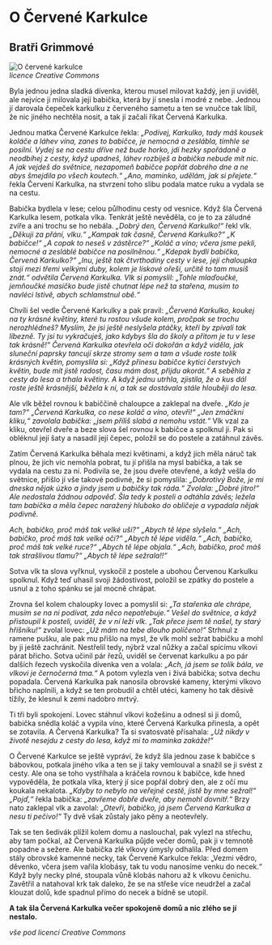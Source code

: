 # O Červené Karkulce  
## Bratři Grimmové  

![O červené karkulce](https://15399cad-a-62cb3a1a-s-sites.googlegroups.com/site/pohadkaocervenekarkulce/home/sta%C5%BEen%C3%BD%20soubor%20%284%29.jpg?attachauth=ANoY7coM1xCzPWAFb1oHrCduh2BohIf8spVrEs0JxKfQ84Tz6vrUaKInA_bnDwDZC0mormfg1B-5oDDKNLYGVslHz9gJlQm5tvKou4c2D74bZFy5HnA5C2eEPFWGPF3jsbFdITNMDNx87a-rTtPlwAflxaTggvmXyh2Z2RFZN2zW_fXc6kfU-18uwI7OHUG_HWRuzM38PVLCdadURhbagei8uVDeqev8CrruVsXrAkjcFqPuMSJfPdsmpLVynr2_lpogrNcByj-1CusvNfKMc_KMJrFXBYY2vA%3D%3D&attredirects=0 "Karkulka")  
*licence Creative Commons*

Byla jednou jedna sladká dívenka, kterou musel milovat každý, jen ji uviděl, ale nejvíce ji milovala její babička, která by jí snesla i modré z nebe. Jednou jí darovala čepeček karkulku z červeného sametu a ten se vnučce tak líbil, že nic jiného nechtěla nosit, a tak jí začali říkat Červená Karkulka.

Jednou matka Červené Karkulce řekla: _„Podívej, Karkulko, tady máš kousek koláče a láhev vína, zanes to babičce, je nemocná a zeslábla, tímhle se posilní. Vydej se na cestu dříve než bude horko, jdi hezky spořádaně a neodbíhej z cesty, když upadneš, láhev rozbiješ a babička nebude mít nic. A jak vejdeš do světnice, nezapomeň babičce popřát dobrého dne a ne abys šmejdila po všech koutech.“ „Ano, maminko, udělám, jak si přejete.“_ řekla Červení Karkulka, na stvrzení toho slibu podala matce ruku a vydala se na cestu.

Babička bydlela v lese; celou půlhodinu cesty od vesnice. Když šla Červená Karkulka lesem, potkala vlka. Tenkrát ještě nevěděla, co je to za záludné zvíře a ani trochu se ho nebála. _„Dobrý den, Červená Karkulko!“_ řekl vlk. _„Děkuji za přání, vlku.“ „Kampak tak časně, Červená Karkulko?“ „K babičce!“ „A copak to neseš v zástěrce?“ „Koláč a víno; včera jsme pekli, nemocné a zesláblé babičce na posilněnou.“ „Kdepak bydlí babička, Červená Karkulko?“ „Inu, ještě tak čtvrthodiny cesty v lese, její chaloupka stojí mezi třemi velkými duby, kolem je lískové ořeší, určitě to tam musíš znát.“ odvětila Červená Karkulka. Vlk si pomyslil: „Tohle mlaďoučké, jemňoučké masíčko bude jistě chutnat lépe než ta stařena, musím to navléci lstivě, abych schlamstnul obě.“_

Chvíli šel vedle Červené Karkulky a pak pravil: _„Červená Karkulko, koukej na ty krásné květiny, které tu rostou všude kolem, pročpak se trochu nerozhlédneš? Myslím, že jsi ještě neslyšela ptáčky, kteří by zpívali tak líbezně. Ty jsi tu vykračuješ, jako kdybys šla do školy a přitom je tu v lese tak krásně!“ Červená Karkulka otevřela oči dokořán a když viděla, jak sluneční paprsky tancují skrze stromy sem a tam a všude roste tolik krásných květin, pomyslila si: „Když přinesu babičce kytici čerstvých květin, bude mít jistě radost, času mám dost, přijdu akorát.“ A seběhla z cesty do lesa a trhala květiny. A když jednu utrhla, zjistila, že o kus dál roste ještě krásnější, běžela k ní, a tak se dostávala stále hlouběji do lesa._

Ale vlk běžel rovnou k babiččině chaloupce a zaklepal na dveře. _„Kdo je tam?“ „Červená Karkulka, co nese koláč a víno, otevři!“ „Jen zmáčkni kliku,“ zavolala babička: „jsem příliš slabá a nemohu vstát.“_ Vlk vzal za kliku, otevřel dveře a beze slova šel rovnou k babičce a spolknul ji. Pak si obléknul její šaty a nasadil její čepec, položil se do postele a zatáhnul závěs.

Zatím Červená Karkulka běhala mezi květinami, a když jich měla náruč tak plnou, že jich víc nemohla pobrat, tu jí přišla na mysl babička, a tak se vydala na cestu za ní. Podivila se, že jsou dveře otevřené, a když vešla do světnice, přišlo jí vše takové podivné, že si pomyslila: _„Dobrotivý Bože, je mi dneska nějak úzko a jindy jsem u babičky tak ráda.“ Zvolala: „Dobré jitro!“ Ale nedostala žádnou odpověď. Šla tedy k posteli a odtáhla závěs; ležela tam babička a měla čepec naražený hluboko do obličeje a vypadala nějak podivně._

_Ach, babičko, proč máš tak velké uši?“ „Abych tě lépe slyšela.“ „Ach, babičko, proč máš tak velké oči?“ „Abych tě lépe viděla.“ „Ach, babičko, proč máš tak velké ruce?“ „Abych tě lépe objala.“ „Ach, babičko, proč máš tak strašlivou tlamu?“ „Abych tě lépe sežrala!!“_

Sotva vlk ta slova vyřknul, vyskočil z postele a ubohou Červenou Karkulku spolknul. Když teď uhasil svoji žádostivost, položil se zpátky do postele a usnul a z toho spánku se jal mocně chrápat.

Zrovna šel kolem chaloupky lovec a pomyslil si: _„Ta stařenka ale chrápe, musím se na ni podívat, zda něco nepotřebuje.“ Vešel do světnice, a když přistoupil k posteli, uviděl, že v ní leží vlk. „Tak přece jsem tě našel, ty starý hříšníku!“_ zvolal lovec: _„Už mám na tebe dlouho políčeno!“_ Strhnul z ramene pušku, ale pak mu přišlo na mysl, že vlk mohl sežrat babičku a mohl by ji ještě zachránit. Nestřelil tedy, nýbrž vzal nůžky a začal spícímu vlkovi párat břicho. Sotva učinil pár řezů, uviděl se červenat karkulku a po pár dalších řezech vyskočila dívenka ven a volala: _„Ach, já jsem se tolik bála, ve vlkovi je černočerná tma.“_ A potom vylezla ven i živá babička; sotva dechu popadala. Červená Karkulka pak nanosila obrovské kameny, kterými vlkovo břicho naplnili, a když se ten probudil a chtěl utéci, kameny ho tak děsivě tížily, že klesnul k zemi nadobro mrtvý.

Ti tři byli spokojeni. Lovec stáhnul vlkovi kožešinu a odnesl si ji domů, babička snědla koláč a vypila víno, které Červená Karkulka přinesla, a opět se zotavila. A Červená Karkulka? Ta si svatosvatě přísahala: _„Už nikdy v životě nesejdu z cesty do lesa, když mi to maminka zakáže!“_

O Červené Karkulce se ještě vypráví, že když šla jednou zase k babičce s bábovkou, potkala jiného vlka a ten se jí taky vemlouval a snažil se ji svést z cesty. Ale ona se toho vystříhala a kráčela rovnou k babičce, kde hned vypověděla, že potkala vlka, který jí sice popřál dobrý den, ale z očí mu koukala nekalota. _„Kdyby to nebylo na veřejné cestě, jistě by mne sežral!“ „Pojď,“_ řekla babička: _„zavřeme dobře dveře, aby nemohl dovnitř.“_ Brzy nato zaklepal vlk a zavolal: _„Otevři, babičko, já jsem Červená Karkulka a nesu ti pečivo!“_ Ty dvě však zůstaly jako pěny a neotevřely.

Tak se ten šedivák plížil kolem domu a naslouchal, pak vylezl na střechu, aby tam počkal, až Červená Karkulka půjde večer domů, pak ji v temnotě popadne a sežere. Ale babička zlé vlkovy úmysly odhalila. Před domem stály obrovské kamenné necky, tak Červené Karkulce řekla: „Vezmi vědro, děvenko, včera jsem vařila klobásy, tak tu vodu nanosíme venku do necek.“ Když byly necky plné, stoupala vůně klobás nahoru až k vlkovu čenichu. Zavětřil a natahoval krk tak daleko, že se na střeše více neudržel a začal klouzat dolů, kde spadnul přímo do necek a bídně se utopil.

**A tak šla Červená Karkulka večer spokojeně domů a nic zlého se jí nestalo.**

*vše pod licencí Creative Commons*
